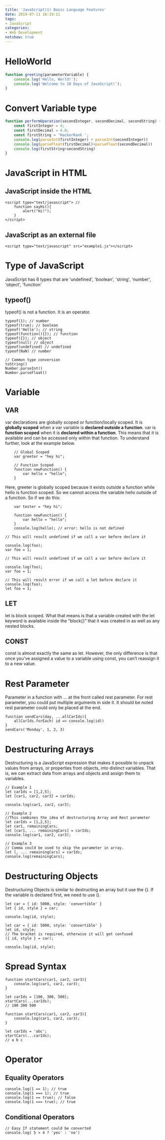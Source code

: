 ```yaml
---
title: 'JavaScript(1) Baisc Language Features'
date: 2019-07-11 16:19:11
tags: 
- JavaScript
categories: 
- Web Development
notshow: true
---
```



# HelloWorld

```javascript
function greeting(parameterVariable) {
    console.log('Hello, World!');
    console.log('Welcome to 10 Days of JavaScript!');
}
```

# Convert Variable type

```javascript
function performOperation(secondInteger, secondDecimal, secondString) {
    const firstInteger = 4;
    const firstDecimal = 4.0;
    const firstString = 'HackerRank ';
    console.log(parseInt(firstInteger) + parseInt(secondInteger))
    console.log(parseFloat(firstDecimal)+parseFloat(secondDecimal))
    console.log(firstString+secondString)
}
```

# JavaScript in HTML
## JavaScript inside the HTML

```
<script type="text/javascript"> // 
    function sayHi(){
        alert("Hi!");
    }
</script>
```
## JavaScript as an external file
```
<script type="text/javascript" src="example1.js"></script>
```

# Type of JavaScript
JavaScript has 6 types that are 'undefined', 'boolean', 'string', 'number', 'object', 'function'

## typeof()
typeof() is not a function. It is an operator.
```
typeof(1); // number
typeof(true); // boolean
typeof('Hello'); // string
typeof(function(){}); // function
typeof({}); // object
typeof(null) // object
typeof(undefined) // undefined
typeof(NaN) // number
```

```
// Common type conversion
toString()
Number.parseInt()
Number.parseFloat()
```


# Variable
## VAR
var declarations are globally scoped or function/locally scoped. It is **globally scoped** when a var variable is **declared outside a function**. var is **function scoped** when it is **declared within a function**. This means that it is available and can be accessed only within that function.
To understand further, look at the example below.

```
    // Global Scoped
    var greeter = "hey hi";

    // Function Scoped
    function newFunction() {
        var hello = "hello";
    }
```

Here, greeter is globally scoped because it exists outside a function while hello is function scoped. So we cannot access the variable hello outside of a function. So if we do this:
```
    var tester = "hey hi";

    function newFunction() {
        var hello = "hello";
    }
    console.log(hello); // error: hello is not defined
```
```
// This will result undefined if we call a var before declare it

console.log(foo);
var foo = 1;
```
```
// This will result undefined if we call a var before declare it

console.log(foo);
var foo = 1;
```

```
// This will result error if we call a let before declare it
console.log(foo);
let foo = 1;
```

## LET
let is block scoped. What that means is that a variable created with the let keyword is available inside the “block{}” that it was created in as well as any nested blocks. 

## CONST
const is almost exactly the same as let. However, the only difference is that once you’ve assigned a value to a variable using const, you can’t reassign it to a new value.


# Rest Parameter
Parameter in a function with ... at the front called rest parameter. 
For rest parameter, you could put multiple arguments in side it. It should be noted rest parameter could only be placed at the end.

```
function sendCars(day, ...allCarIds){
    allCarIds.forEach( id => console.log(id))
}
sendCars('Monday', 1, 2, 3)
```

# Destructuring Arrays

Destructuring is a JavaScript expression that makes it possible to unpack values from arrays, or properties from objects, into distinct variables. That is, we can extract data from arrays and objects and assign them to variables. 

```
// Example 1
let carIds = [1,2,5];
let [car1, car2, car3] = carIds;

console.log(car1, car2, car3);
```

```
// Example 2
//This combines the idea of destructuring Array and Rest parameter
let carIds = [1,2,5];
let car1, remainingCars;
let [car1, ... remainingCars] = carIds;
console.log(car1, car2, car3);

// Example 3
// Comma could be used to skip the parameter in array.
let [, ... remainingCars] = carIds;
console.log(remainingCars);
```
# Destructuring Objects
Destructuring Objects is similar to destructing an array but it use the {}. If the variable is declared first, we need to use ().

```
let car = { id: 5000, style: 'convertible' }
let { id, style } = car;

console.log(id, style);
```

```
let car = { id: 5000, style: 'convertible' }
let id, style;
// The bracket is required, otherwise it will get confused
({ id, style } = car);

console.log(id, style);
```

# Spread Syntax

```
function startCars(car1, car2, car3){
    console.log(car1, car2, car3);
}

let carIds = [100, 300, 500];
startCars(...carIds);
// 100 300 500
```

```
function startCars(car1, car2, car3){
    console.log(car1, car2, car3);
}

let carIds = 'abc';
startCars(...carIds);
// a b c
```



# Operator

##  Equality Operators

```
console.log(1 == 1); // true
console.log(1 === 1); // true
console.log(1 == true); // false
console.log(1 === true); // true
```

## Conditional Operators

```
// Easy If statement could be converted
console.log( 5 > 4 ? 'yes' : 'no')

```